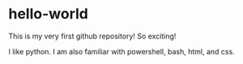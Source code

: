 # hello-world
This is my very first github repository! So exciting!


I like python. I am also familiar with powershell, bash, html, and css.
